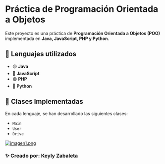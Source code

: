 # Práctica de Programación Orientada a Objetos

Este proyecto es una práctica de **Programación Orientada a Objetos (POO)** implementada en **Java, JavaScript, PHP y Python**.  

## 📌 Lenguajes utilizados  
- 🟡 **Java**  
- 🔵 **JavaScript**  
- 🟣 **PHP**  
- 🔴 **Python**  
 

## 📂 Clases Implementadas  
En cada lenguaje, se han desarrollado las siguientes clases:

- `Main` 
- `User` 
- `Drive`

[![imagen1.png](https://i.postimg.cc/zf1dSsPs/imagen1.png)](https://postimg.cc/4YBbXSGP)


### ✨ Creado por: **Keyly Zabaleta**



